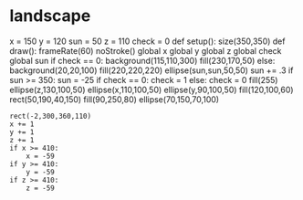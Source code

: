 # landscape
x = 150
y = 120
sun = 50
z = 110
check = 0
def setup():
    size(350,350)
def draw():
    frameRate(60)
    noStroke()
    global x
    global y
    global z
    global check
    global sun
    if check == 0:
        background(115,110,300)
        fill(230,170,50)
    else:
        background(20,20,100)
        fill(220,220,220)
    ellipse(sun,sun,50,50)
    sun += .3
    if sun >= 350:
        sun = -25
        if check == 0:
            check = 1
        else:
            check = 0
    fill(255)
    ellipse(z,130,100,50)
    ellipse(x,110,100,50)
    ellipse(y,90,100,50)
    fill(120,100,60)
    rect(50,190,40,150)
    fill(90,250,80)
    ellipse(70,150,70,100)
    
    rect(-2,300,360,110)
    x += 1
    y += 1
    z += 1
    if x >= 410:
        x = -59
    if y >= 410:
        y = -59
    if z >= 410:
        z = -59
